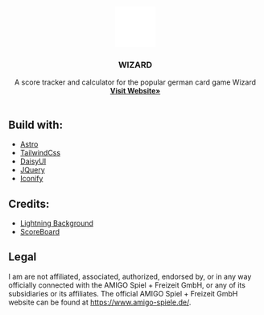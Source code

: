 <br />
<div align="center">
  <a href="https://paulprojects.github.io/wizard/">
    <img src="public/witch.svg" alt="Logo" width="80" height="80">
  </a>

  <h3 align="center">WIZARD</h3>

  <p align="center">
    A score tracker and calculator for the popular german card game Wizard
    <br />
    <a href="https://wizard.paulbertram.de"><strong>Visit Website»</strong></a>
    <br />
    <br />
  </p>
</div>


## Build with:
<ul>
          <li>
            <a class="underline" href="https://astro.build/">Astro</a>
          </li>
          <li>
            <a class="underline" href="https://tailwindcss.com">TailwindCss</a>
          </li>
          <li>
            <a class="underline" href="https://daisyui.com">DaisyUI</a>
          </li>
          <li>
            <a class="underline" href="https://jquery.com/">JQuery</a>
          </li>
          <li>
            <a class="underline" href="https://iconify.design/">Iconify</a>
          </li>
        </ul>
        
## Credits:
<ul>
          <li>
            <a class="underline" href="https://codepen.io/jackrugile/pen/kQwPRO">Lightning Background</a>
          </li>
          <li>
            <a class="underline" href="https://codepen.io/jmolund/pen/jBqyqK">ScoreBoard</a>
          </li>
          
</ul>

## Legal

I am are not affiliated, associated, authorized, endorsed by, or in any way officially connected with the AMIGO Spiel + Freizeit GmbH, or any of its subsidiaries or its affiliates. The official AMIGO Spiel + Freizeit GmbH website can be found at https://www.amigo-spiele.de/.
